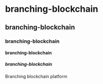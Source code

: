# branching-blockchain
## branching-blockchain
### branching-blockchain
#### branching-blockchain
##### branching-blockchain

Branching blockchain platform 
